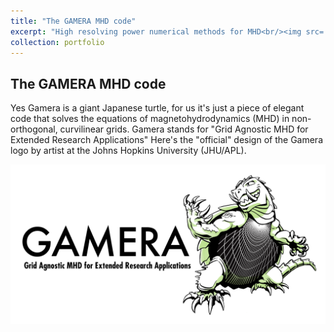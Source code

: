 ```yaml
---
title: "The GAMERA MHD code"
excerpt: "High resolving power numerical methods for MHD<br/><img src='gamera.png'>"
collection: portfolio
---
```


## The GAMERA MHD code

Yes Gamera is a giant Japanese turtle, for us it's just a piece of elegant code that solves the equations of magnetohydrodynamics (MHD) in non-orthogonal, curvilinear grids. Gamera stands for "Grid Agnostic MHD for Extended Research Applications" Here's the "official" design of the Gamera logo by artist at the Johns Hopkins University (JHU/APL).

<img src='gamera.png'>

